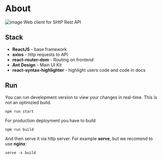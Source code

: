 # About
![image](https://user-images.githubusercontent.com/55328925/211334625-3d46cd38-44d4-4a58-bbfd-4d15fc375c2a.png)
Web client for SHtP Rest API
## Stack
- **ReactJS** - base framework
- **axios** - http requests to API
- **react-router-dom** - Routing on frontend
- **Ant Design** - Main UI Kit
- **react-syntax-highlighter** - highlight users code and code in docs
## Run
You can run development version to view your changes in real-time. This is not an optimzied build.
```
npm run start
```
For production deployment you have to build
```
npm run build
```
And then serve it via http server. For example **serve**, but we recomend to use **nginx**:
```
serve -s build
```
